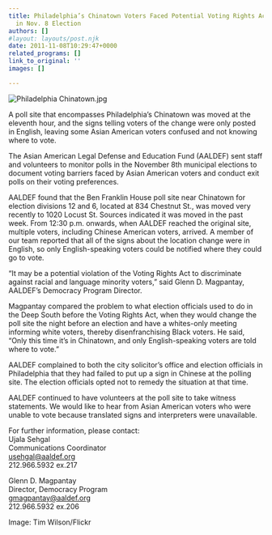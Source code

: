 ```yaml
---
title: Philadelphia’s Chinatown Voters Faced Potential Voting Rights Act Violation
  in Nov. 8 Election
authors: []
#layout: layouts/post.njk
date: 2011-11-08T10:29:47+0000
related_programs: []
link_to_original: ''
images: []

---
```

![Philadelphia Chinatown.jpg](/uploads/Philadelphia%20Chinatown.jpg)

A poll site that encompasses Philadelphia’s Chinatown was moved at the eleventh hour, and the signs telling voters of the change were only posted in English, leaving some Asian American voters confused and not knowing where to vote.

The Asian American Legal Defense and Education Fund (AALDEF) sent staff and volunteers to monitor polls in the November 8th municipal elections to document voting barriers faced by Asian American voters and conduct exit polls on their voting preferences.

AALDEF found that the Ben Franklin House poll site near Chinatown for election divisions 12 and 6, located at 834 Chestnut St., was moved very recently to 1020 Locust St. Sources indicated it was moved in the past week. From 12:30 p.m. onwards, when AALDEF reached the original site, multiple voters, including Chinese American voters, arrived. A member of our team reported that all of the signs about the location change were in English, so only English-speaking voters could be notified where they could go to vote.

“It may be a potential violation of the Voting Rights Act to discriminate against racial and language minority voters,” said Glenn D. Magpantay, AALDEF’s Democracy Program Director.

Magpantay compared the problem to what election officials used to do in the Deep South before the Voting Rights Act, when they would change the poll site the night before an election and have a whites-only meeting informing white voters, thereby disenfranchising Black voters. He said, “Only this time it’s in Chinatown, and only English-speaking voters are told where to vote.”

AALDEF complained to both the city solicitor’s office and election officials in Philadelphia that they had failed to put up a sign in Chinese at the polling site. The election officials opted not to remedy the situation at that time.

AALDEF continued to have volunteers at the poll site to take witness statements. We would like to hear from Asian American voters who were unable to vote because translated signs and interpreters were unavailable.

For further information, please contact:  
Ujala Sehgal  
Communications Coordinator  
[usehgal@aaldef.org](mailto:usehgal@aaldef.org)  
212\.966.5932 ex.217

Glenn D. Magpantay  
Director, Democracy Program  
[gmagpantay@aaldef.org](mailto:gmagpantay@aaldef.org)  
212\.966.5932 ex.206

Image: Tim Wilson/Flickr
